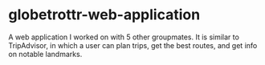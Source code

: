 # globetrottr-web-application
A web application I worked on with 5 other groupmates. It is similar to TripAdvisor, in which a user can plan trips, get the best routes, and get info on notable landmarks.
